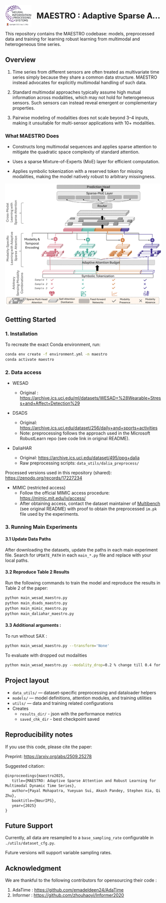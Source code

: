 <!-- Header with ACL logo and title -->
<div style="max-width: 960px; margin: auto; padding-top: 20px; 
            display: flex; align-items: center; white-space: nowrap;">
  <img src="housekeep/nips_logo.png" alt="NeurIPS Logo" 
       height="70" style="margin-right: 16px; flex-shrink: 0;">
  <h1 style="margin: 0; font-size: 1.8em; overflow: hidden; text-overflow: ellipsis;">
    MAESTRO : Adaptive Sparse Attention and Robust Learning for Multimodal Dynamic Time Series
  </h1>
</div>







<!-- Overview and system diagram side-by-side -->
This repository contains the MAESTRO codebase: models, preprocessed data and training for learning robust learning from multimodal and heterogeneous time series.

## Overview

1. Time series from different sensors are often treated as multivariate time series simply because they share a common data structure. MAESTRO instead advocates for explicitly multimodal handling of such data.

2. Standard multimodal approaches typically assume high mutual information across modalities, which may not hold for heterogeneous sensors. Such sensors can instead reveal emergent or complementary properties.

3. Pairwise modeling of modalities does not scale beyond 3–4 inputs, making it unsuitable for multi-sensor applications with 10+ modalities.

### What MAESTRO Does

* Constructs long multimodal sequences and applies sparse attention to mitigate the quadratic space complexity of standard attention.

* Uses a sparse Mixture-of-Experts (MoE) layer for efficient computation.

* Applies symbolic tokenization with a reserved token for missing modalities, making the model natively robust to arbitrary missingness.



![System Diagram](housekeep/overall_maestro.png)




## Gettting Started
### 1. Installation
To recreate the exact Conda environment, run:  
```bash
conda env create -f environment.yml -n maestro
conda activate maestro
```

### 2. Data access
- WESAD
   - Original : https://archive.ics.uci.edu/ml/datasets/WESAD+%28Wearable+Stress+and+Affect+Detection%29 

- DSADS
   - Original: https://archive.ics.uci.edu/dataset/256/daily+and+sports+activities
   - Note: preprocessing follows the approach used in the Microsoft RobustLearn repo (see code link in original README).

-  DaliaHAR
   - Original: https://archive.ics.uci.edu/dataset/495/ppg+dalia
   - Raw preprocessing scripts: `data_utils/dalia_preprocess/`

Processed versions used in this repository (shared): https://zenodo.org/records/17227234

- MIMIC (restricted access)
   - Follow the official MIMIC access procedure: https://mimic.mit.edu/iv/access/
   - After obtaining access, contact the dataset maintainer of [Multibench](https://github.com/pliang279/MultiBench) (see original README) with proof to obtain the preprocessed `im.pk` file used by the experiments.



### 3. Running Main Experiments

#### 3.1 Update Data Paths

After downloading the datasets, update the paths in each main experiment file. Search for `UPDATE_PATH` in each `main_*.py` file and replace with your local paths.

#### 3.2 Reproduce Table 2 Results

Run the following commands to train the model and reproduce the results in Table 2 of the paper:
```bash
python main_wesad_maestro.py
python main_dsads_maestro.py
python main_mimic_maestro.py
python main_daliahar_maestro.py
```


#### 3.3 Additional arguments :

To run without SAX :
```bash
python main_wesad_maestro.py --transform='None'
```

To evaluate with dropped out modalities 
```bash
python main_wesad_maestro.py --modality_drop=0.2 % change till 0.4 for Figure 5 of the paper.
```

## Project layout
- `data_utils/` — dataset-specific preprocessing and dataloader helpers
- `models/` — model definitions, attention modules, and training utilities
- `utils/` — data and training related configurations
- Creates 
   - `results_dir/` - json with the performance metrics
   - `saved_chk_dir` - best checkpoint saved


## Reproducibility notes

If you use this code, please cite the paper:

Preprint: https://arxiv.org/abs/2509.25278

Suggested citation:

```
@inproceedings{maestro2025,
   title={MAESTRO: Adaptive Sparse Attention and Robust Learning for Multimodal Dynamic Time Series},
   author={Payal Mohapatra, Yueyuan Sui, Akash Pandey, Stephen Xia, Qi Zhu},
   booktitle={NeurIPS},
   year={2025}
}
```

##  Future Support

Currently, all data are resampled to a `base_sampling_rate` configurable in `./utils/dataset_cfg.py`.

Future versions will support variable sampling rates.


## Acknowledgment 
We are thankful to the following contributors for opensourcing their code :
1. AdaTime : https://github.com/emadeldeen24/AdaTime
2. Informer : https://github.com/zhouhaoyi/Informer2020
